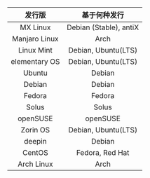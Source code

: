 |    发行版     |      基于何种发行      |
| :-----------: | :--------------------: |
|   MX Linux    | Debian (Stable), antiX |
| Manjaro Linux |          Arch          |
|  Linux Mint   |  Debian, Ubuntu(LTS)   |
| elementary OS |  Debian, Ubuntu(LTS)   |
|    Ubuntu     |         Debian         |
|    Debian     |         Debian         |
|    Fedora     |         Fedora         |
|     Solus     |         Solus          |
|   openSUSE    |        openSUSE        |
|   Zorin OS    |  Debian, Ubuntu(LTS)   |
|    deepin     |         Debian         |
|    CentOS     |    Fedora, Red Hat     |
|  Arch Linux   |          Arch          |

